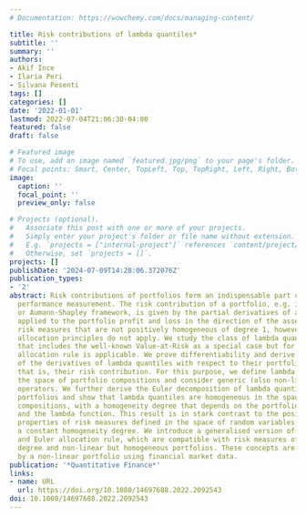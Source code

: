 ```yaml
---
# Documentation: https://wowchemy.com/docs/managing-content/

title: Risk contributions of lambda quantiles*
subtitle: ''
summary: ''
authors:
- Akif Ince
- Ilaria Peri
- Silvana Pesenti
tags: []
categories: []
date: '2022-01-01'
lastmod: 2022-07-04T21:06:30-04:00
featured: false
draft: false

# Featured image
# To use, add an image named `featured.jpg/png` to your page's folder.
# Focal points: Smart, Center, TopLeft, Top, TopRight, Left, Right, BottomLeft, Bottom, BottomRight.
image:
  caption: ''
  focal_point: ''
  preview_only: false

# Projects (optional).
#   Associate this post with one or more of your projects.
#   Simply enter your project's folder or file name without extension.
#   E.g. `projects = ["internal-project"]` references `content/project/deep-learning/index.md`.
#   Otherwise, set `projects = []`.
projects: []
publishDate: '2024-07-09T14:28:06.372076Z'
publication_types:
- '2'
abstract: Risk contributions of portfolios form an indispensable part of risk-adjusted
  performance measurement. The risk contribution of a portfolio, e.g. in the Euler
  or Aumann-Shapley framework, is given by the partial derivatives of a risk measure
  applied to the portfolio profit and loss in the direction of the asset units. For
  risk measures that are not positively homogeneous of degree 1, however, known capital
  allocation principles do not apply. We study the class of lambda quantile risk measures
  that includes the well-known Value-at-Risk as a special case but for which no known
  allocation rule is applicable. We prove differentiability and derive explicit formulae
  of the derivatives of lambda quantiles with respect to their portfolio composition,
  that is, their risk contribution. For this purpose, we define lambda quantiles on
  the space of portfolio compositions and consider generic (also non-linear) portfolio
  operators. We further derive the Euler decomposition of lambda quantiles for generic
  portfolios and show that lambda quantiles are homogeneous in the space of portfolio
  compositions, with a homogeneity degree that depends on the portfolio composition
  and the lambda function. This result is in stark contrast to the positive homogeneity
  properties of risk measures defined in the space of random variables, which admit
  a constant homogeneity degree. We introduce a generalised version of Euler contributions
  and Euler allocation rule, which are compatible with risk measures of any homogeneity
  degree and non-linear but homogeneous portfolios. These concepts are illustrated
  by a non-linear portfolio using financial market data.
publication: '*Quantitative Finance*'
links:
- name: URL
  url: https://doi.org/10.1080/14697688.2022.2092543
doi: 10.1080/14697688.2022.2092543
---
```

